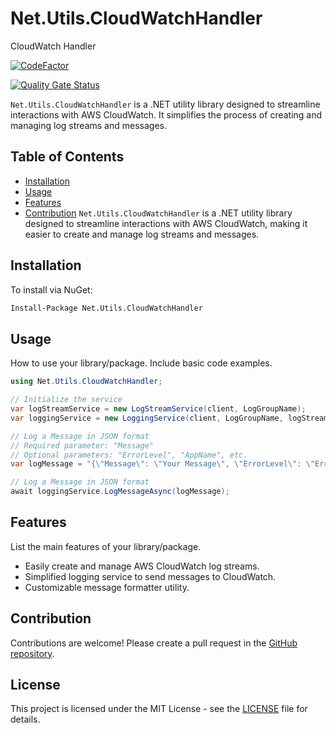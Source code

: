 # Net.Utils.CloudWatchHandler
CloudWatch Handler

[![CodeFactor](https://www.codefactor.io/repository/github/the-poolz/net.utils.cloudwatchhandler/badge)](https://www.codefactor.io/repository/github/the-poolz/net.utils.cloudwatchhandler)


[![Quality Gate Status](https://sonarcloud.io/api/project_badges/measure?project=The-Poolz_Net.Utils.CloudWatchHandler&metric=alert_status)](https://sonarcloud.io/summary/new_code?id=The-Poolz_Net.Utils.CloudWatchHandler)

`Net.Utils.CloudWatchHandler` is a .NET utility library designed to streamline interactions with AWS CloudWatch. It simplifies the process of creating and managing log streams and messages.

## Table of Contents
- [Installation](#installation)
- [Usage](#usage)
- [Features](#features)
- [Contribution](#contribution)
`Net.Utils.CloudWatchHandler` is a .NET utility library designed to streamline interactions with AWS CloudWatch, making it easier to create and manage log streams and messages.

## Installation

To install via NuGet:

```bash
Install-Package Net.Utils.CloudWatchHandler
```

## Usage
How to use your library/package. Include basic code examples.

```csharp
using Net.Utils.CloudWatchHandler;

// Initialize the service
var logStreamService = new LogStreamService(client, LogGroupName);
var loggingService = new LoggingService(client, LogGroupName, logStreamService);

// Log a Message in JSON format
// Required parameter: "Message"
// Optional parameters: "ErrorLevel", "AppName", etc.
var logMessage = "{\"Message\": \"Your Message\", \"ErrorLevel\": \"Error\", \"AppName\": \"YourApp\"}";

// Log a Message in JSON format
await loggingService.LogMessageAsync(logMessage);
```

## Features
List the main features of your library/package.

- Easily create and manage AWS CloudWatch log streams.
- Simplified logging service to send messages to CloudWatch.
- Customizable message formatter utility.

## Contribution

Contributions are welcome! Please create a pull request in the [GitHub repository](https://github.com/The-Poolz/Net.Utils.CloudWatchHandler/tree/master).

## License

This project is licensed under the MIT License - see the [LICENSE](LICENSE) file for details.
